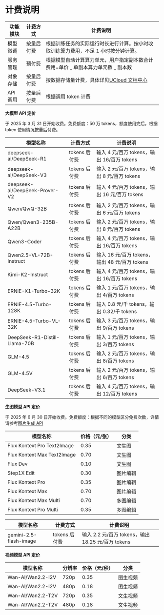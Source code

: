 # **计费说明**

| **功能模块** | **计费方式** | **计费说明**                                                                        |
| ------------ | ------------ | ----------------------------------------------------------------------------------- |
| 模型微调     | 按量后付费   | 根据训练任务的实际运行时长进行计算。按小时收取训练算力费用，不足 1 小时按分钟计算。 |
| 服务管理     | 预付费       | 根据模型自动计算算力单元，用户指定副本数合计费用=单价 _ 单副本算力单元数 _ 副本数   |
| 对象存储     | 按量后付费   | 按数据存储量计费，具体详见[UCloud 文档中心](https://docs.ucloud.cn/ufile/bill/new)  |
| API 调用     | 按量后付费   | 根据调用 token 计费                                                                 |

**大模型 API 定价**

于 2025 年 3 月 31 日开始收费。免费额度：50 万 tokens，额度使用完后，根据 token 使用情况按量后付费。

| **模型名称**                   | **计费方式**  | **计费说明**                                   |
| ------------------------------ | ------------- | ---------------------------------------------- |
| deepseek-ai/DeepSeek-R1        | tokens 后付费 | 输入 4 元/百万 tokens，输出 16/百万 tokens     |
| deepseek-ai/DeepSeek-V3        | tokens 后付费 | 输入 2 元/百万 tokens，输出 8 元/百万 tokens   |
| deepseek-ai/DeepSeek-Prover-V2 | tokens 后付费 | 输入 4 元/百万 tokens，输出 16 元/百万 tokens  |
| Qwen/QwQ-32B                   | tokens 后付费 | 输入 2 元/百万 tokens，输出 6 元/百万 tokens   |
| Qwen/Qwen3-235B-A22B           | tokens 后付费 | 输入 2 元/百万 tokens，输出 8 元/百万 tokens   |
| Qwen3-Coder                    | tokens 后付费 | 输入 4 元/百万 tokens，输出 16/百万 tokens     |
| Qwen2.5-VL-72B-Instruct        | tokens 后付费 | 输入 16 元/百万 tokens，输出 48 元/百万 tokens |
| Kimi-K2-Instruct               | tokens 后付费 | 输入 4 元/百万 tokens，输出 16/百万 tokens     |
| ERNIE-X1-Turbo-32K             | tokens 后付费 | 输入 1 元/百万 tokens，输出 4/百万 tokens      |
| ERNIE-4.5-Turbo-128K           | tokens 后付费 | 输入 0.8 元/千 tokens，输出 0.32/千 tokens     |
| ERNIE-4.5-Turbo-VL-32K         | tokens 后付费 | 输入 3 元/百万 tokens，输出 9/百万 tokens      |
| DeepSeek-R1-Distill-Llama-70B  | tokens 后付费 | 输入 1 元/百万 tokens，输出 3/百万 tokens      |
| GLM-4.5                        | tokens 后付费 | 输入 2 元/百万 tokens，输出 8/百万 tokens      |
| GLM-4.5V                       | tokens 后付费 | 输入 2 元/百万 tokens，输出 6/百万 tokens      |
| DeepSeek-V3.1                  | tokens 后付费 | 输入 4 元/百万 tokens，输出 12/百万 tokens     |

**生图模型 API 定价**

于 2025 年 6 月 30 日开始收费。免费额度：根据不同的模型区分免费次数，详情请参考[图片生成 API](https://docs.ucloud.cn/modelverse/api_doc/image-generation)

| 模型名称                    | 价格（元/张） | 分类     |
| --------------------------- | ------------- | -------- |
| Flux Kontext Pro Text2Image | 0.35          | 文生图   |
| Flux Kontext Max Text2Image | 0.70          | 文生图   |
| Flux Dev                    | 0.10          | 文生图   |
| Step1X Edit                 | 0.30          | 图片编辑 |
| Flux Kontext Pro            | 0.35          | 图片编辑 |
| Flux Kontext Max            | 0.70          | 图片编辑 |
| Flux Kontext Max Multi      | 0.70          | 多图编辑 |
| Flux Kontext Pro Multi      | 0.35          | 多图编辑 |

| **模型名称**           | **计费方式**  | **计费说明**                                       |
| ---------------------- | ------------- | -------------------------------------------------- |
| gemini-2.5-flash-image | tokens 后付费 | 输入 2.2 元/百万 tokens，输出 18.25 元/百万 tokens |

**视频模型 API 定价**

| 模型名称          | 分辨率 | 价格（元/秒） | 分类     |
| ----------------- | ------ | ------------- | -------- |
| Wan-AI/Wan2.2-I2V | 720p   | 0.35          | 图生视频 |
| Wan-AI/Wan2.2-I2V | 480p   | 0.18          | 图生视频 |
| Wan-AI/Wan2.2-T2V | 720p   | 0.35          | 文生视频 |
| Wan-AI/Wan2.2-T2V | 480p   | 0.18          | 文生视频 |
